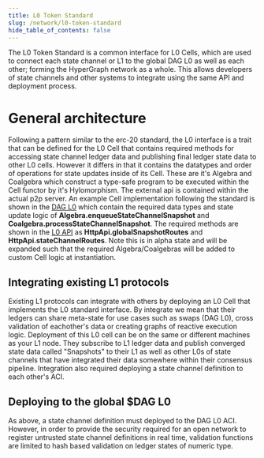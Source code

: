 ```yaml
---
title: L0 Token Standard
slug: /network/l0-token-standard
hide_table_of_contents: false
---
```


The L0 Token Standard is a common interface for L0 Cells, which are used to connect each state channel or L1 to the 
global DAG L0 as well as each other; forming the HyperGraph network as a whole. This allows developers of 
state channels and other systems to integrate using the same API and deployment process. 

# General architecture
Following a pattern similar to the erc-20 standard, the L0 interface is a trait that can be defined for the 
L0 Cell that contains required methods for accessing state channel ledger data and publishing final ledger state data to 
other L0 cells. However it differs in that it contains the datatypes and order of operations for state updates inside of its Cell.
These are it's Algebra and Coalgebra which construct a type-safe program to be executed within the Cell functor by
it's Hylomorphism. The external api is contained within the actual p2p server. An example Cell implementation following 
the standard is shown in the [DAG 
L0](https://github.com/Constellation-Labs/tessellation/blob/develop/modules/core/src/main/scala/org/tessellation/domain/cell/L0Cell.scala#L29) 
which contain the required data types and state update logic of **Algebra.enqueueStateChannelSnapshot** and **Coalgebra.processStateChannelSnapshot**. 
The required methods are shown in the [L0 
API](https://github.com/Constellation-Labs/tessellation/blob/develop/modules/core/src/main/scala/org/tessellation/modules/HttpApi.scala#L43)
as **HttpApi.globalSnapshotRoutes** and **HttpApi.stateChannelRoutes**. Note this is in alpha state and will be expanded 
such that the required Algebra/Coalgebras will be added to custom Cell logic at instantiation.

## Integrating existing L1 protocols

Existing L1 protocols can integrate with others by deploying an L0 Cell that implements the L0 standard interface. 
By integrate we mean that their ledgers can share meta-state for use cases such as swaps (DAG L0), cross 
validation of eachother's data or creating graphs of reactive execution logic. Deployment of this L0 cell can be
on the same or different machines as your L1 node. They subscribe to L1 ledger data and publish converged state data called
"Snapshots" to their L1 as well as other L0s of state channels that have integrated their data somewhere within their 
consensus pipeline. Integration also required deploying a state channel definition to each other's ACI.

## Deploying to the global $DAG L0

As above, a state channel definition must deployed to the DAG L0 ACI. However, in order to provide the security
required for an open network to register untrusted state channel definitions in real time, validation functions 
are limited to hash based validation on ledger states of numeric type. 

